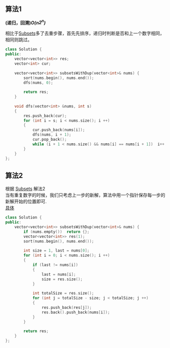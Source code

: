 ## 算法1

**(递归，回溯)*O(n$2^{n}$)***

相比于[Subsets](../0078&#32;Subsets/README.md)多了去重步骤，首先先排序，递归时判断是否和上一个数字相同，相同则跳过。

```CPP
class Solution {
public:
    vector<vector<int>> res;
    vector<int> cur;
    
    vector<vector<int>> subsetsWithDup(vector<int>& nums) {
        sort(nums.begin(), nums.end());
        dfs(nums, 0);
        
        return res;
    }
    
    void dfs(vector<int> &nums, int s)
    {
        res.push_back(cur);
        for (int i = s; i < nums.size(); i ++)
        {
            cur.push_back(nums[i]);
            dfs(nums, i + 1);
            cur.pop_back();
            while (i + 1 < nums.size() && nums[i] == nums[i + 1])  i++;
        }
    }
};
```

## 算法2

根据 [Subsets](../0078&#32;Subsets/README.md) 解法2<br>
当有重复数字的时候，我们只考虑上一步的新解，算法中用一个指针保存每一步的新解开始的位置即可.<br>
[具体](https://leetcode-cn.com/problems/subsets-ii/solution/xiang-xi-tong-su-de-si-lu-fen-xi-duo-jie-fa-by-19/)

```CPP
class Solution {
public:
    vector<vector<int>> subsetsWithDup(vector<int>& nums) {
        if (nums.empty())  return {};
        vector<vector<int>> res(1);
        sort(nums.begin(), nums.end());
        
        int size = 1, last = nums[0];
        for (int i = 0; i < nums.size(); i ++)
        {
            if (last != nums[i])
            {
                last = nums[i];
                size = res.size();
            }
            
            int totalSize = res.size();
            for (int j = totalSize - size; j < totalSize; j ++)
            {
                res.push_back(res[j]);
                res.back().push_back(nums[i]);
            }
        }
        
        return res;
    }
};
```